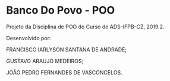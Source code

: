 # Banco Do Povo - POO

Projeto da Disciplina de POO do Curso de ADS-IFPB-CZ, 2019.2.

Desenvolvido por:

FRANCISCO IARLYSON SANTANA DE ANDRADE;

GUSTAVO ARAUJO MEDEIROS;

JOÃO PEDRO FERNANDES DE VASCONCELOS.
